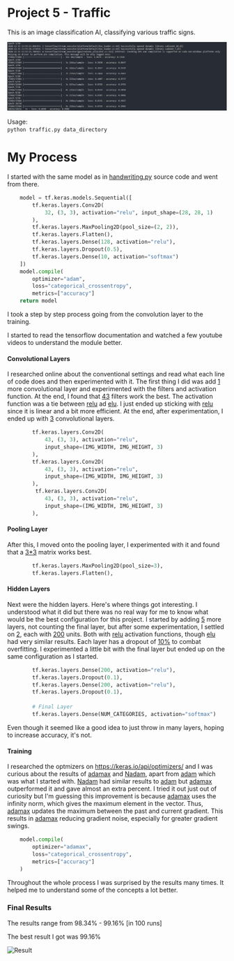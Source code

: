 # Project 5 - Traffic
This is an image classification AI, classifying various traffic signs.

<img src="./images/demo.png" alt="Demo"/>

Usage:\
`python traffic.py data_directory`

# My Process
I started with the same model as in [handwriting.py](./other_files/handwriting.py) source code and went from there.

```python
    model = tf.keras.models.Sequential([
        tf.keras.layers.Conv2D(
            32, (3, 3), activation="relu", input_shape=(28, 28, 1)
        ),
        tf.keras.layers.MaxPooling2D(pool_size=(2, 2)),
        tf.keras.layers.Flatten(),
        tf.keras.layers.Dense(128, activation="relu"),
        tf.keras.layers.Dropout(0.5),
        tf.keras.layers.Dense(10, activation="softmax")
    ])
    model.compile(
        optimizer="adam",
        loss="categorical_crossentropy",
        metrics=["accuracy"]
    return model
```

I took a step by step process going from the convolution layer to the training.

I started to read the tensorflow documentation and watched a few youtube videos to understand the module better.

#### Convolutional Layers
I researched online about the conventional settings and read what each line of code does and then experimented with it. The first thing I did was add [1][df1] more convolutional layer and experimented with the filters and activation function. At the end, I found that [43][df1] filters work the best. The activation function was a tie between [relu][df1] ad [elu][df1]. I just ended up sticking with [relu][df1] since it is linear and a bit more efficient. At the end, after experimentation, I ended up with [3][df1] convolutional layers.
```python
        tf.keras.layers.Conv2D(
            43, (3, 3), activation="relu",
            input_shape=(IMG_WIDTH, IMG_HEIGHT, 3)
        ),
        tf.keras.layers.Conv2D(
            43, (3, 3), activation="relu",
            input_shape=(IMG_WIDTH, IMG_HEIGHT, 3)
        ),
         tf.keras.layers.Conv2D(
            43, (3, 3), activation="relu",
            input_shape=(IMG_WIDTH, IMG_HEIGHT, 3)
        ),
```
#### Pooling Layer
After this, I moved onto the pooling layer, I experimented with it and found that a [3*3][df1] matrix works best.
```python
        tf.keras.layers.MaxPooling2D(pool_size=3),
        tf.keras.layers.Flatten(),
```

#### Hidden Layers
Next were the hidden layers. Here's where things got interesting. I understood what it did but there was no real way for me to know what would be the best configuration for this project. I started by adding  [5][df1] more layers, not counting the final layer, but after some experimentation, I settled on [2][df1], each with [200][df1] units. Both with [relu][df1] activation functions, though [elu][df1] had very similar results. Each layer has a dropout of [10%][df1] to combat overfitting. I experimented a little bit with the final layer but ended up on the same configuration as I started.
```python
        tf.keras.layers.Dense(200, activation="relu"),
        tf.keras.layers.Dropout(0.1),
        tf.keras.layers.Dense(200, activation="relu"),
        tf.keras.layers.Dropout(0.1),

        # Final Layer
        tf.keras.layers.Dense(NUM_CATEGORIES, activation="softmax")
```
Even though it seemed like a good idea to just throw in many layers, hoping to increase accuracy, it's not.

#### Training
I researched the optmizers on https://keras.io/api/optimizers/ and I was curious about the results of [adamax][df1] and [Nadam][df1], apart from [adam][df1] which was what I started with. [Nadam][df1] had similar results to [adam][df1] but [adamax][df1] outperformed it and gave almost an extra percent. I tried it out just out of curiosity but I'm guessing this improvement is because [adamax][df1] uses the infinity norm, which gives the maximum element in the vector. Thus, [adamax][df1] updates the maximum between the past and current gradient. This results in [adamax][df1] reducing gradient noise, especially for greater gradient swings.
```python
    model.compile(
        optimizer="adamax",
        loss="categorical_crossentropy",
        metrics=["accuracy"]
    )
```
Throughout the whole process I was surprised by the results many times. It helped me to understand some of the concepts a lot better.

### Final Results
The results range from 98.34% - 99.16% [in 100 runs]

The best result I got was 99.16%

![Result](https://i.imgur.com/zbh7ths.png)

   [df1]: <>